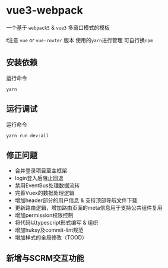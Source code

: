 # vue3-webpack
一个基于 `webpack5` & `vue3` 多窗口模式的模板

❗注意  `vue` or `vue-router` 版本 使用的`yarn`进行管理 可自行换`npm`

## 安装依赖
运行命令
```shell
yarn
```

## 运行调试
运行命令
```shell
yarn run dev:all
```

## 修正问题
- 合并登录项目至主框架
- login登入后阻止回退
- 禁用EventBus处理数据流转
- 完善Vuex的数据处理逻辑
- 增加header部分的用户信息 & 支持顶部导航文件下载
- 更新路由逻辑，增加路由页面的meta信息用于支持公共组件复用
- 增加permission权限控制
- 将代码以typescript形式编写 & 组织
- 增加huksy及commit-lint规范
- 增加样式的全局修改（TOOD）

## 新增与SCRM交互功能
